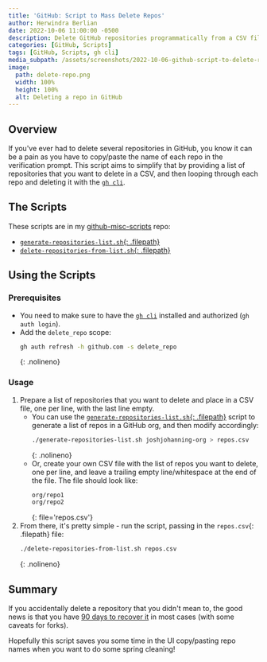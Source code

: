 ```yaml
---
title: 'GitHub: Script to Mass Delete Repos'
author: Herwindra Berlian
date: 2022-10-06 11:00:00 -0500
description: Delete GitHub repositories programmatically from a CSV file
categories: [GitHub, Scripts]
tags: [GitHub, Scripts, gh cli]
media_subpath: /assets/screenshots/2022-10-06-github-script-to-delete-repos
image:
  path: delete-repo.png
  width: 100%
  height: 100%
  alt: Deleting a repo in GitHub
---
```


## Overview

If you've ever had to delete several repositories in GitHub, you know it can be a pain as you have to copy/paste the name of each repo in the verification prompt. This script aims to simplify that by providing a list of repositories that you want to delete in a CSV, and then looping through each repo and deleting it with the [`gh cli`](https://cli.github.com/).

## The Scripts

These scripts are in my [github-misc-scripts](https://github.com/joshjohanning/github-misc-scripts) repo:

- [`generate-repositories-list.sh`{: .filepath}](https://github.com/joshjohanning/github-misc-scripts/blob/main/gh-cli/generate-repositories-list.sh)
- [`delete-repositories-from-list.sh`{: .filepath}](https://github.com/joshjohanning/github-misc-scripts/blob/main/gh-cli/delete-repositories-from-list.sh)

## Using the Scripts

### Prerequisites

- You need to make sure to have the [`gh cli`](https://cli.github.com/) installed and authorized (`gh auth login`).
- Add the `delete_repo` scope:
  ```bash
  gh auth refresh -h github.com -s delete_repo
  ```
  {: .nolineno}

### Usage

1. Prepare a list of repositories that you want to delete and place in a CSV file, one per line, with the last line empty.
    - You can use the [`generate-repositories-list.sh`{: .filepath}](https://github.com/joshjohanning/github-misc-scripts/blob/main/gh-cli/generate-repositories-list.sh) script to generate a list of repos in a GitHub org, and then modify accordingly: 
      ```bash
      ./generate-repositories-list.sh joshjohanning-org > repos.csv
      ```
      {: .nolineno}
    - Or, create your own CSV file with the list of repos you want to delete, one per line, and leave a trailing empty line/whitespace at the end of the file. The file should look like: 
      ```sh
      org/repo1
      org/repo2

      ```
      {: file='repos.csv'}
2. From there, it's pretty simple - run the script, passing in the `repos.csv`{: .filepath} file:
    ```bash
    ./delete-repositories-from-list.sh repos.csv
    ```
    {: .nolineno}

## Summary

If you accidentally delete a repository that you didn't mean to, the good news is that you have [90 days to recover it](https://docs.github.com/en/repositories/creating-and-managing-repositories/restoring-a-deleted-repository) in most cases (with some caveats for forks). 

Hopefully this script saves you some time in the UI copy/pasting repo names when you want to do some spring cleaning!
